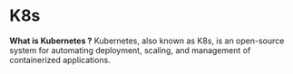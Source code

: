 # K8s

**What is Kubernetes ?**
Kubernetes, also known as K8s, is an open-source system for automating deployment, scaling, and management of containerized applications.
